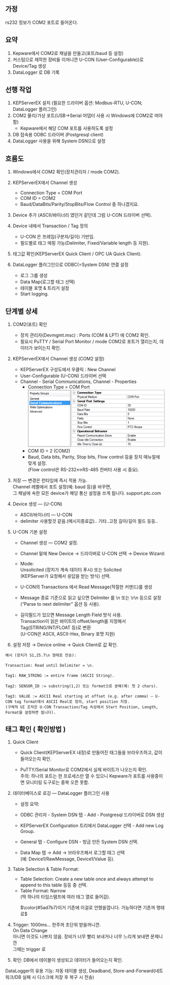 ## 가정

rs232 정보가 COM2 포트로 들어온다.

## 요약

1. Kepware에서 COM2로 채널을 만들고(포트/baud 등 설정)
2. 커스텀으로 제작한 장비들 이꺼니깐 U-CON (User-Configurable))로 Device/Tag 생성
3. DataLogger 로 DB 기록

## 선행 작업

1. KEPServerEX 설치 (필요한 드라이버 옵션: Modbus-RTU, U-CON; DataLogger 플러그인)
2. COM2 물리/가상 포트(USB→Serial 어댑터 사용 시 Windows에 COM2로 떠야 함)
   - Kepware에서 해당 COM 포트를 사용하도록 설정
3. DB 접속용 ODBC 드라이버 (Postgresql client)
4. DataLogger 사용을 위해 System DSN으로 설정

## 흐름도

1. Windows에서 COM2 확인(장치관리자 / mode COM2).

2. KEPServerEX에서 Channel 생성
   - Connection Type = COM Port
   - COM ID = COM2
   - Baud/DataBits/Parity/StopBits/Flow Control 중 하나겠지요.
3. Device 추가 (ASCII/바이너리 였던거 같던데 그럼 U-CON 드라이버 선택).
4. Device 내에서 Transaction / Tag 정의
   - U-CON 은 프레임(구분자/길이) 기반임.
   - 필드별로 태그 매핑 가능(Delimiter, Fixed/Variable length 등 지원).
5. 태그값 확인(KEPServerEX Quick Client / OPC UA Quick Client).
6. DataLogger 플러그인으로 ODBC(=System DSN) 연결 설정
   - 로그 그룹 생성
   - Data Map(로그할 태그 선택)
   - 테이블 포맷 & 트리거 설정
   - Start logging.

## 단계별 상세

1. COM2(포트) 확인

   - 장치 관리자(Devmgmt.msc) : Ports (COM & LPT) 에 COM2 확인.
   - 필요시 PuTTY / Serial Port Monitor / mode COM2로 포트가 열리는지, 데이터가 보이는지 확인.

2. KEPServerEX에서 Channel 생성 (COM2 설정)
   - KEPServerEX 구성도에서 우클릭 : New Channel
   - User-Configurable (U-CON) 드라이버 선택
   - Channel - Serial Communications, Channel - Properties
     - Connection Type = COM Port <br />
       ![image](./use_to_img/sample1.png)
     - COM ID = 2 (COM2)
     - Baud, Data bits, Parity, Stop bits, Flow control 등을 장치 매뉴얼에 맞게 설정. <br/>
       (Flow control은 RS-232↔RS-485 컨버터 사용 시 중요).
3. 저장 — 변경은 런타임에 즉시 적용 가능.<br/>
   Channel 레벨에서 포트 설정(예: baud 등)을 바꾸면,<br/>
   그 채널에 속한 모든 device가 해당 통신 설정을 쓰게 됩니다.
   support.ptc.com

4. Device 생성 — (U-CON)
   - ASCII/바이너리 — U-CON
   - delimiter 사용할것 같음.(메시지종료값).. 기타..고정 길이/길이 필드 등등..
5. U-CON 기본 설정

   - Channel 생성 — COM2 설정.
   - Channel 밑에 New Device → 드라이버로 U-CON 선택 → Device Wizard:
   - Mode: <br />
     Unsolicited (장치가 계속 데이터 푸시) 또는 Solicited <br />
     (KEPServer가 요청해서 응답을 받는 방식) 선택.

   - U-CON의 Transactions 에서 Read Message(적절한 커맨드)를 생성
   - Message 종료 기준으로 읽고 싶으면 Delimiter 를 \n 또는 \r\n 등으로 설정<br />
     (“Parse to next delimiter” 옵션 등 사용).
   - 길이필드가 있으면 Message Length Field 방식 사용. <br />
     Transaction이 읽은 바이트의 offset/length를 지정해서 Tag(STRING/INT/FLOAT 등)로 변환<br />
     (U-CON은 ASCII, ASCII-Hex, Binary 포맷 지원)

6. 설정 저장 → Device online → Quick Client로 값 확인.

```
예시 (장치가 S1,25.7\n 형태로 전송):

Transaction: Read until Delimiter = \n.

Tag1: RAW_STRING := entire frame (ASCII String).

Tag2: SENSOR_ID := substring(1,2) 또는 format으로 분해(예: 첫 2 chars).

Tag3: VALUE := ASCII Real starting at offset (e.g. after comma) — U-CON tag format에서 ASCII Real로 정의, start position 지정.
(구체적 UI 조작은 U-CON Transaction/Tag 속성에서 Start Position, Length, Format을 설정하면 됩니다).
```

## 태그 확인 ( 확인방법 )

1. Quick Client

   - Quick Client(KEPServerEX 내장)로 만들어진 태그들을 브라우즈하고, 값이 들어오는지 확인.

   - PuTTY/Serial Monitor로 COM2에서 실제 바이트가 나오는지 확인. <br />
     주의: 하나의 포트는 한 프로세스만 열 수 있으니 Kepware가 포트를 사용중이면 모니터링 도구로는 중복 오픈 못함.

2. 데이터베이스로 로깅 — DataLogger 플러그인 사용

   - 설정 요약:

   - ODBC 관리자 - System DSN 탭 - Add - Postgresql 드라이버로 DSN 생성
   - KEPServerEX Configuration 트리에서 DataLogger 선택 - Add new Log Group.
   - General 탭 - Configure DSN - 방금 만든 System DSN 선택.

   - Data Map 탭 → Add → 브라우즈해서 로그할 태그 선택<br />
     (예: Device1/RawMessage, Device1/Value 등).

3. Table Selection & Table Format:

   - Table Selection: Create a new table once and always attempt to append to this table 등등 중 선택.
   - Table Format: Narrow <br />
     (딱 하나의 타임스탬프에 여러 태그 열로 들어감). <br />
     <p>$\color{#5ad7b7}이거 기존에 이걸로 안했을껍니다. 가능하다면 기존꺼 행태로$</p>

4. Trigger: 1000ms... 한주꺼 초단위 받을꺼니깐.<br />
   On Data Change<br />
   아니면 이것도 나쁘지 않음. 장비가 너무 빨리 보내거나 너무 느리게 보내면 문제니깐 <br />
   그때는 trigger 로

5. 확인: DB에서 테이블이 생성되고 데이터가 들어오는지 확인.

DataLogger의 유용 기능: 자동 테이블 생성, Deadband, Store-and-Forward(네트워크/DB 실패 시 디스크에 저장 후 복구 시 전송)

